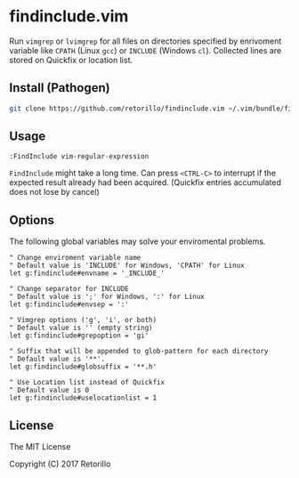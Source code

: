 # findinclude.vim

Run `vimgrep` or `lvimgrep` for all files on directories specified by enrivoment
variable like `CPATH` (Linux `gcc`) or `INCLUDE` (Windows `cl`). Collected lines
are stored on Quickfix or location list.

## Install (Pathogen)

```bash
git clone https://github.com/retorillo/findinclude.vim ~/.vim/bundle/findinclude.vim
```

## Usage

```viml
:FindInclude vim-regular-expression
```

`FindInclude` might take a long time. Can press `<CTRL-C>` to interrupt if the
expected result already had been acquired. (Quickfix entries accumulated does
not lose by cancel)

## Options

The following global variables may solve your enviromental problems.

```viml
" Change enviroment variable name
" Default value is 'INCLUDE' for Windows, 'CPATH' for Linux
let g:findinclude#envname = '_INCLUDE_'

" Change separator for INCLUDE
" Default value is ';' for Windows, ':' for Linux
let g:findinclude#envsep = ':'

" Vimgrep options ('g', 'i', or both)
" Default value is '' (empty string)
let g:findinclude#grepoption = 'gi'

" Suffix that will be appended to glob-pattern for each directory
" Default value is '**'.
let g:findinclude#globsuffix = '**.h'

" Use Location list instead of Quickfix
" Default value is 0
let g:findinclude#uselocationlist = 1
```

## License

The MIT License

Copyright (C) 2017 Retorillo
